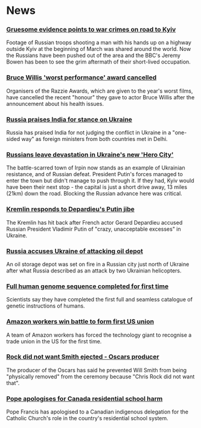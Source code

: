 # News
### [Gruesome evidence points to war crimes on road to Kyiv](https://www.bbc.com/news/world-europe-60949791)
Footage of Russian troops shooting a man with his hands up on a highway outside Kyiv at the beginning of March was shared around the world. Now the Russians have been pushed out of the area and the BBC's Jeremy Bowen has been to see the grim aftermath of their short-lived occupation. 
### [Bruce Willis 'worst performance' award cancelled](https://www.bbc.com/news/entertainment-arts-60952358)
Organisers of the Razzie Awards, which are given to the year's worst films, have cancelled the recent "honour" they gave to actor Bruce Willis after the announcement about his health issues.
### [Russia praises India for stance on Ukraine](https://www.bbc.com/news/world-asia-india-60953426)
Russia has praised India for not judging the conflict in Ukraine in a "one-sided way" as foreign ministers from both countries met in Delhi.
### [Russians leave devastation in Ukraine's new 'Hero City'](https://www.bbc.com/news/world-europe-60959667)
The battle-scarred town of Irpin now stands as an example of Ukrainian resistance, and of Russian defeat. President Putin's forces managed to enter the town but didn't manage to push through it. If they had, Kyiv would have been their next stop - the capital is just a short drive away, 13 miles (21km) down the road. Blocking the Russian advance here was critical.
### [Kremlin responds to Depardieu's Putin jibe](https://www.bbc.com/news/world-europe-60954565)
The Kremlin has hit back after French actor Gerard Depardieu accused Russian President Vladimir Putin of "crazy, unacceptable excesses" in Ukraine.
### [Russia accuses Ukraine of attacking oil depot](https://www.bbc.com/news/world-europe-60952125)
An oil storage depot was set on fire in a Russian city just north of Ukraine after what Russia described as an attack by two Ukrainian helicopters.
### [Full human genome sequence completed for first time](https://www.bbc.com/news/health-60952034)
Scientists say they have completed the first full and seamless catalogue of genetic instructions of humans. 
### [Amazon workers win battle to form first US union](https://www.bbc.com/news/business-60944677)
A team of Amazon workers has forced the technology giant to recognise a trade union in the US for the first time.
### [Rock did not want Smith ejected - Oscars producer](https://www.bbc.com/news/entertainment-arts-60952217)
The producer of the Oscars has said he prevented Will Smith from being "physically removed" from the ceremony because "Chris Rock did not want that".
### [Pope apologises for Canada residential school harm](https://www.bbc.com/news/world-us-canada-60954568)
Pope Francis has apologised to a Canadian indigenous delegation for the Catholic Church's role in the country's residential school system. 
